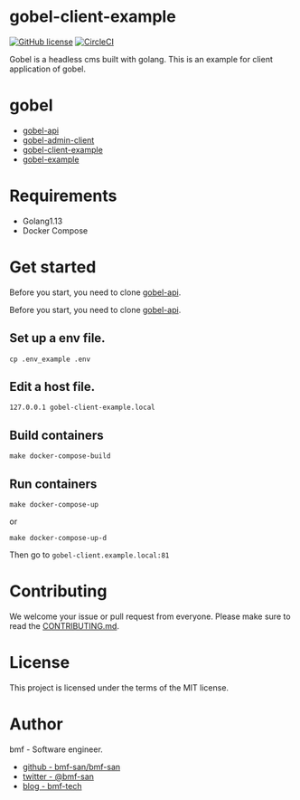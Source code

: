 # gobel-client-example
[![GitHub license](https://img.shields.io/github/license/bmf-san/gobel-client-example)](https://github.com/bmf-san/gobel-client-example/blob/master/LICENSE)
[![CircleCI](https://circleci.com/gh/bmf-san/gobel-client-example.svg?style=svg)](https://circleci.com/gh/bmf-san/gobel-client-example)

Gobel is a headless cms built with golang. 
This is an example for client application of gobel.

# gobel
- [gobel-api](https://github.com/bmf-san/gobel-api)
- [gobel-admin-client](https://github.com/bmf-san/gobel-admin-client)
- [gobel-client-example](https://github.com/bmf-san/gobel-client-example)
- [gobel-example](https://github.com/bmf-san/gobel-example)

# Requirements
- Golang1.13
- Docker Compose

# Get started
Before you start, you need to clone [gobel-api](https://github.com/bmf-san/gobel-api).


Before you start, you need to clone [gobel-api](https://github.com/bmf-san/gobel-api).

## Set up a env file.
```
cp .env_example .env
```

## Edit a host file.
```
127.0.0.1 gobel-client-example.local
```

## Build containers
```
make docker-compose-build
```

## Run containers
```
make docker-compose-up
```

or

```
make docker-compose-up-d
```

Then go to `gobel-client.example.local:81`

# Contributing
We welcome your issue or pull request from everyone.
Please make sure to read the [CONTRIBUTING.md](https://github.com/bmf-san/gobel-client-example/.github/CONTRIBUTING.md).

# License
This project is licensed under the terms of the MIT license.

# Author
bmf - Software engineer.

- [github - bmf-san/bmf-san](https://github.com/bmf-san/bmf-san)
- [twitter - @bmf-san](https://twitter.com/bmf_san)
- [blog - bmf-tech](http://bmf-tech.com/)
